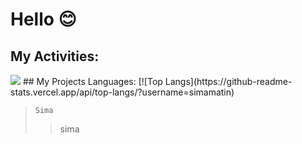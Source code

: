 # Hello 😊
## My Activities:
<img src="https://github-readme-stats.vercel.app/api?username=simamatin&show_icons=true&theme=tokyonight" />
## My Projects Languages:
[![Top Langs](https://github-readme-stats.vercel.app/api/top-langs/?username=simamatin)

> `Sima`
>> sima


